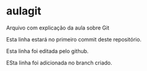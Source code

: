 # aulagit
Arquivo com explicação da aula sobre Git

Esta linha estará no primeiro commit deste repositório.

Esta linha foi editada pelo github.

ESta linha foi adicionada no branch criado.
